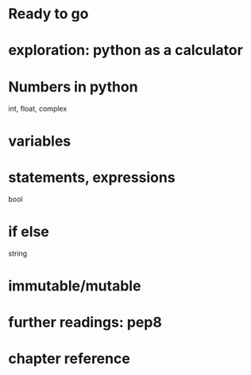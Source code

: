 # Ready to go

# exploration: python as a calculator

# Numbers in python
int, float, complex


# variables

# statements, expressions


bool
# if else
string

# immutable/mutable

# further readings: pep8
# chapter reference



